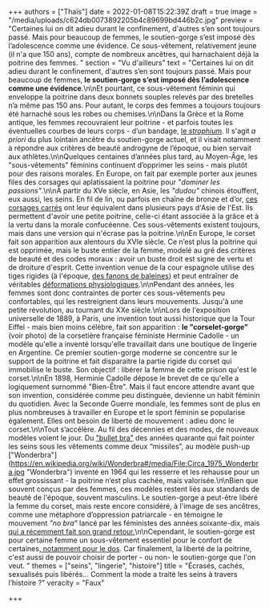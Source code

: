 +++
authors = ["Thaïs"]
date = 2022-01-08T15:22:39Z
draft = true
image = "/media/uploads/c624db0073892205b4c89699bd446b2c.jpg"
preview = "Certaines lui on dit adieu durant le confinement, d'autres s’en sont toujours passé. Mais pour beaucoup de femmes, le soutien-gorge s’est imposé dès l’adolescence comme une évidence. Ce sous-vêtement, relativement jeune (il n'a que 150 ans), compte de nombreux ancêtres, qui harnachaient déjà la poitrine des femmes. "
section = "Vu d'ailleurs"
text = "Certaines lui on dit adieu durant le confinement, d'autres s’en sont toujours passé. Mais pour beaucoup de femmes, **le soutien-gorge s’est imposé dès l’adolescence comme une évidence**.\n\nEt pourtant, ce sous-vêtement féminin qui enveloppe la poitrine dans deux bonnets souples relevés par des bretelles n’a même pas 150 ans. Pour autant, le corps des femmes a toujours toujours été harnaché sous les robes ou chemises.\n\nDans la Grèce et la Rome antique, les femmes recouvraient leur poitrine - et parfois toutes les éventuelles courbes de leurs corps - d’un bandage, [le _strophium_](https://fr.wikipedia.org/wiki/Fascia_pectoralis#/media/Fichier:PiazzaArmerina-Mosaik-Bikini.jpg). Il s'agit _a priori_ du plus lointain ancêtre du soutien-gorge actuel, et il visait notamment à répondre aux critères de beauté androgyne de l’époque, ou bien servait aux athlètes.\n\nQuelques centaines d’années plus tard, au Moyen-Âge, les \"sous-vêtements\" féminins continuent d’opprimer les seins - mais plutôt pour des raisons morales. En Europe, on fait par exemple porter aux jeunes files des corsages qui aplatissaient la poitrine pour \"_dominer les passions\"_.\n\nÀ partir du XVe siècle, en Asie, les _\"dudou\"_ chinois étouffent, eux aussi, les seins. En fil de lin, ou parfois en chaîne de bronze et d’or, [ces corsages carrés](https://en.wikipedia.org/wiki/Dudou#/media/File:Y%E1%BA%BFm_%C4%91%C3%A0o.jpg) ont leur équivalent dans plusieurs pays d'Asie de l'Est. Ils permettent d'avoir une petite poitrine, celle-ci étant associée à la grâce et à la vertu dans la morale confucéenne. Ces sous-vêtements existent toujours, mais dans une version qui n'écrase pas la poitrine.\n\nEn Europe, le corset fait son apparition aux alentours du XVIe siècle. Ce n’est plus la poitrine qui est opprimée, mais le buste entier de la femme, modelé au gré des critères de beauté et des codes moraux : avoir un buste droit est signe de vertu et de droiture d'esprit. Cette invention venue de la cour espagnole utilise des tiges rigides (à l'époque, [des fanons de baleines](https://fr.wikipedia.org/wiki/Fanon_(c%C3%A9tac%C3%A9s))) et peut entraîner de véritables [déformations physiologiques](https://en.wikipedia.org/wiki/Corset#/media/File:Efectes_del_cors%C3%A9_en_el_cos_femen%C3%AD_(26790003605).jpg).\n\nPendant des années, les femmes sont donc contraintes de porter ces sous-vêtements peu confortables, qui les restreignent dans leurs mouvements. Jusqu'à une petite révolution, au tournant du XXe siècle.\n\nLors de l'exposition universelle de 1889, à Paris, une invention tout aussi historique que la Tour Eiffel - mais bien moins célèbre, fait son apparition : **le \"corselet-gorge”** (voir photo) de la corsetière française féministe Herminie Cadolle - un modèle qu'elle a inventé lorsqu'elle travaillait dans une boutique de lingerie en Argentine. Ce premier soutien-gorge moderne se concentre sur le support de la poitrine et fait disparaitre la partie rigide du corset qui immobilise le buste. Son objectif : libérer la femme de cette prison qu'est le corset.\n\nEn 1898, Herminie Cadolle dépose le brevet de ce qu'elle a logiquement surnommé \"Bien-Être\". Mais il faut encore attendre avant que son invention, considérée comme peu distinguée, devienne un habit féminin du quotidien. Avec la Seconde Guerre mondiale, les femmes sont de plus en plus nombreuses à travailler en Europe et le sport féminin se popularise également. Elles ont besoin de liberté de mouvement : adieu donc le corset.\n\nTout s’accélère. Au fil des décennies et des modes, de nouveaux modèles voient le jour. Du [\"bullet bra\"](https://en.wikipedia.org/wiki/List_of_bra_designs#/media/File:Patti_Page_1955.JPG) des années quarante qui fait pointer les seins sous les vêtements comme deux “missiles”, au modèle push-up [\"Wonderbra\"](https://en.wikipedia.org/wiki/Wonderbra#/media/File:Circa_1975_Wonderbra.jpg \"Wonderbra\") inventé en 1964 qui les resserre et les rehausse pour un effet grossissant - la poitrine n’est plus cachée, mais valorisée.\n\nBien que souvent conçus par des femmes, ces modèles restent liés aux standards de beauté de l'époque, souvent masculins. Le soutien-gorge a peut-être libéré la femme du corset, mais reste encore considéré, à l'image de ses ancêtres, comme une métaphore d’oppression patriarcale - en témoigne le mouvement _\"no bra\"_ lancé par les féministes des années soixante-dix, mais [qui a récemment fait son grand retour.](https://www.lemonde.fr/campus/article/2021/12/12/chez-les-jeunes-femmes-un-nouveau-ras-le-bol-du-soutien-gorge_6105747_4401467.html)\n\nCependant, le soutien-gorge est pour certaine femme un sous-vêtement essentiel pour le confort de certaines[, notamment pour le dos](https://madame.lefigaro.fr/bien-etre/sans-soutien-gorge-aura-t-on-des-douleurs-de-dos-et-les-seins-qui-tombent-310720-181920). Car finalement, la liberté de la poitrine, c'est aussi de pouvoir choisir de porter - ou non- le soutien-gorge que l'on veut. "
themes = ["seins", "lingerie", "histoire"]
title = "Écrasés, cachés, sexualisés puis libérés… Comment la mode a traité les seins à travers l’histoire ?"
veracity = "Faux"

+++

